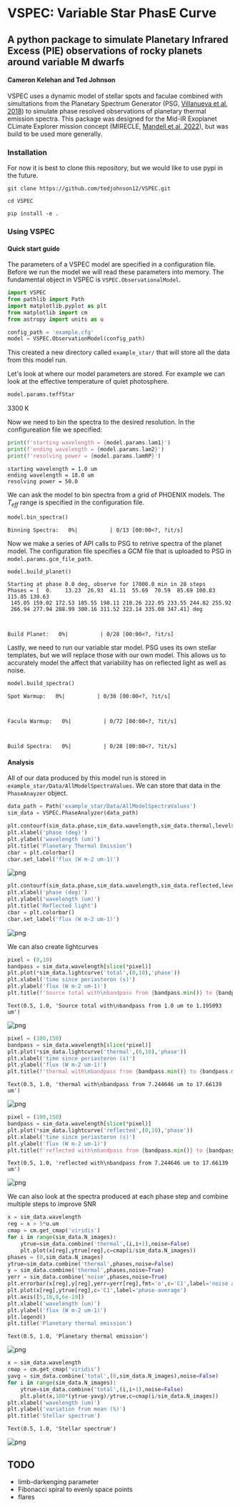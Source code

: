 # VSPEC: Variable Star PhasE Curve

## A python package to simulate Planetary Infrared Excess (PIE) observations of rocky planets around variable M dwarfs

#### Cameron Kelehan and Ted Johnson

VSPEC uses a dynamic model of stellar spots and faculae combined with simultations from the Planetary Spectrum Generator (PSG, [Villanueva et al, 2018](https://ui.adsabs.harvard.edu/abs/2018JQSRT.217...86V/abstract)) to simulate phase resolved observations of planetary thermal emission spectra. This package was designed for the Mid-IR Exoplanet CLimate Explorer mission concept (MIRECLE, [Mandell et al, 2022](https://ui.adsabs.harvard.edu/abs/2022AJ....164..176M/abstract)), but was build to be used more generally.

### Installation

For now it is best to clone this repository, but we would like to use pypi in the future.

`git clone https://github.com/tedjohnson12/VSPEC.git`

`cd VSPEC`

`pip install -e .`

### Using VSPEC

#### Quick start guide

The parameters of a VSPEC model are specified in a configuration file. Before we run the model we will read these parameters into memory. The fundamental object in VSPEC is `VSPEC.ObservationalModel`.


```python
import VSPEC
from pathlib import Path
import matplotlib.pyplot as plt
from matplotlib import cm
from astropy import units as u
```


```python
config_path = 'example.cfg'
model = VSPEC.ObservationModel(config_path)
```

This created a new directory called `example_star/` that will store all the data from this model run.

Let's look at where our model parameters are stored. For example we can look at the effective temperature of quiet photosphere.


```python
model.params.teffStar
```




$3300 \; \mathrm{K}$



Now we need to bin the spectra to the desired resolution. In the configureation file we specified:


```python
print(f'starting wavelength = {model.params.lam1}')
print(f'ending wavelength = {model.params.lam2}')
print(f'resolving power = {model.params.lamRP}')
```

    starting wavelength = 1.0 um
    ending wavelength = 18.0 um
    resolving power = 50.0


We can ask the model to bin spectra from a grid of PHOENIX models. The $T_{eff}$ range is specified in the configuration file.


```python
model.bin_spectra()
```


    Binning Spectra:   0%|          | 0/13 [00:00<?, ?it/s]


Now we make a series of API calls to PSG to retrive spectra of the planet model. The configuration file specifies a GCM file that is uploaded to PSG in `model.params.gcm_file_path`.


```python
model.build_planet()
```

    Starting at phase 0.0 deg, observe for 17000.0 min in 28 steps
    Phases = [  0.    13.23  26.93  41.11  55.69  70.59  85.69 100.83 115.85 130.63
     145.05 159.02 172.53 185.55 198.11 210.26 222.05 233.55 244.82 255.92
     266.94 277.94 288.99 300.16 311.52 323.14 335.08 347.41] deg



    Build Planet:   0%|          | 0/28 [00:00<?, ?it/s]


Lastly, we need to run our variable star model. PSG uses its own stellar templates, but we will replace those with our own model. This allows us to accurately model the affect that variability has on reflected light as well as noise.


```python
model.build_spectra()
```


    Spot Warmup:   0%|          | 0/30 [00:00<?, ?it/s]



    Facula Warmup:   0%|          | 0/72 [00:00<?, ?it/s]



    Build Spectra:   0%|          | 0/28 [00:00<?, ?it/s]


#### Analysis

All of our data produced by this model run is stored in `example_star/Data/AllModelSpectraValues`. We can store that data in the `PhaseAnayzer` object.


```python
data_path = Path('example_star/Data/AllModelSpectraValues')
sim_data = VSPEC.PhaseAnalyzer(data_path)
```


```python
plt.contourf(sim_data.phase,sim_data.wavelength,sim_data.thermal,levels=60)
plt.xlabel('phase (deg)')
plt.ylabel('wavelength (um)')
plt.title('Planetary Thermal Emission')
cbar = plt.colorbar()
cbar.set_label('flux (W m-2 um-1)')
```


    
![png](readme_files/readme_17_0.png)
    



```python
plt.contourf(sim_data.phase,sim_data.wavelength,sim_data.reflected,levels=60)
plt.xlabel('phase (deg)')
plt.ylabel('wavelength (um)')
plt.title('Reflected light')
cbar = plt.colorbar()
cbar.set_label('flux (W m-2 um-1)')
```


    
![png](readme_files/readme_18_0.png)
    


We can also create lightcurves


```python
pixel = (0,10)
bandpass = sim_data.wavelength[slice(*pixel)]
plt.plot(*sim_data.lightcurve('total',(0,10),'phase'))
plt.xlabel('time since periasteron (s)')
plt.ylabel('flux (W m-2 um-1)')
plt.title(f'Source total with\nbandpass from {bandpass.min()} to {bandpass.max()}')
```




    Text(0.5, 1.0, 'Source total with\nbandpass from 1.0 um to 1.195093 um')




    
![png](readme_files/readme_20_1.png)
    



```python
pixel = (100,150)
bandpass = sim_data.wavelength[slice(*pixel)]
plt.plot(*sim_data.lightcurve('thermal',(0,10),'phase'))
plt.xlabel('time since periasteron (s)')
plt.ylabel('flux (W m-2 um-1)')
plt.title(f'thermal with\nbandpass from {bandpass.min()} to {bandpass.max()}')
```




    Text(0.5, 1.0, 'thermal with\nbandpass from 7.244646 um to 17.66139 um')




    
![png](readme_files/readme_21_1.png)
    



```python
pixel = (100,150)
bandpass = sim_data.wavelength[slice(*pixel)]
plt.plot(*sim_data.lightcurve('reflected',(0,10),'phase'))
plt.xlabel('time since periasteron (s)')
plt.ylabel('flux (W m-2 um-1)')
plt.title(f'reflected with\nbandpass from {bandpass.min()} to {bandpass.max()}')
```




    Text(0.5, 1.0, 'reflected with\nbandpass from 7.244646 um to 17.66139 um')




    
![png](readme_files/readme_22_1.png)
    


We can also look at the spectra produced at each phase step and combine multiple steps to improve SNR


```python
x = sim_data.wavelength
reg = x > 5*u.um
cmap = cm.get_cmap('viridis')
for i in range(sim_data.N_images):
    ytrue=sim_data.combine('thermal',(i,i+1),noise=False)
    plt.plot(x[reg],ytrue[reg],c=cmap(i/sim_data.N_images))
phases = (0,sim_data.N_images)
ytrue=sim_data.combine('thermal',phases,noise=False)
y = sim_data.combine('thermal',phases,noise=True)
yerr = sim_data.combine('noise',phases,noise=True)
plt.errorbar(x[reg],y[reg],yerr=yerr[reg],fmt='o',c='C1',label='noise added')
plt.plot(x[reg],ytrue[reg],c='C1',label='phase-average')
plt.axis([5,18,0,6e-19])
plt.xlabel('wavelength (um)')
plt.ylabel('flux (W m-2 um-1)')
plt.legend()
plt.title('Planetary thermal emission')
```




    Text(0.5, 1.0, 'Planetary thermal emission')




    
![png](readme_files/readme_24_1.png)
    



```python
x = sim_data.wavelength
cmap = cm.get_cmap('viridis')
yavg = sim_data.combine('total',(0,sim_data.N_images),noise=False)
for i in range(sim_data.N_images):
    ytrue=sim_data.combine('total',(i,i+1),noise=False)
    plt.plot(x,100*(ytrue-yavg)/ytrue,c=cmap(i/sim_data.N_images))
plt.xlabel('wavelength (um)')
plt.ylabel('variation from mean (%)')
plt.title('Stellar spectrum')

```




    Text(0.5, 1.0, 'Stellar spectrum')




    
![png](readme_files/readme_25_1.png)
    



## TODO

* limb-darkenging parameter
* Fibonacci spiral to evenly space points
* flares
